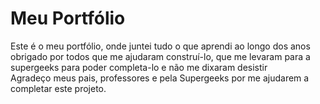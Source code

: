 # Meu Portfólio
Este é o meu portfólio, onde juntei tudo o que aprendi ao longo dos anos
obrigado por todos que me ajudaram construí-lo, que me levaram para a supergeeks para poder completa-lo e não me dixaram desistir  
Agradeço meus pais, professores e pela Supergeeks por me ajudarem a completar este projeto.
